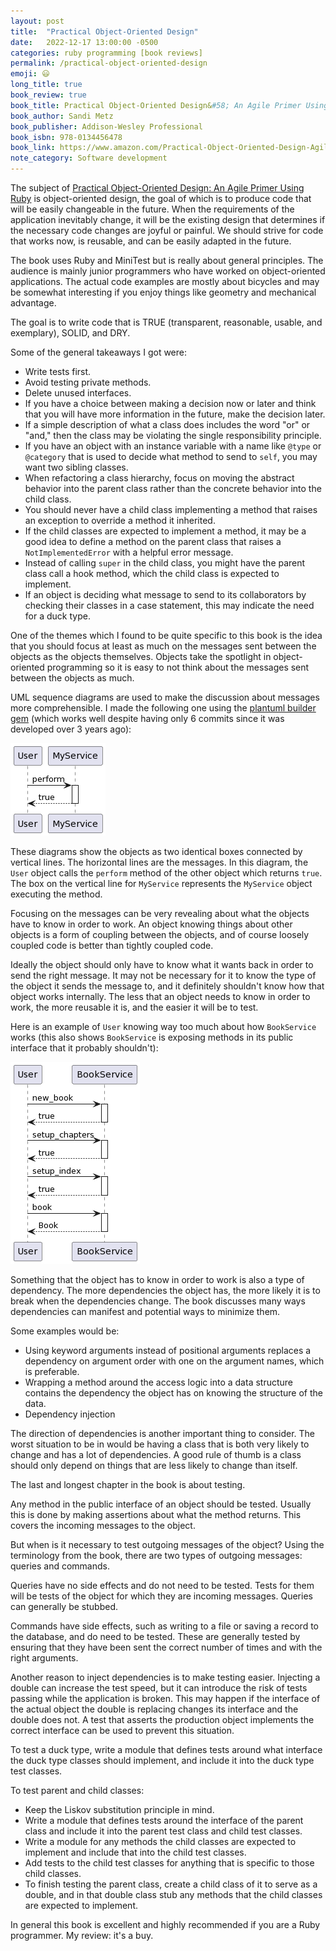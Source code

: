 ```yaml
---
layout: post
title:  "Practical Object-Oriented Design"
date:   2022-12-17 13:00:00 -0500
categories: ruby programming [book reviews]
permalink: /practical-object-oriented-design
emoji: 😃
long_title: true
book_review: true
book_title: Practical Object-Oriented Design&#58; An Agile Primer Using Ruby 2nd Edition
book_author: Sandi Metz
book_publisher: Addison-Wesley Professional
book_isbn: 978-0134456478
book_link: https://www.amazon.com/Practical-Object-Oriented-Design-Agile-Primer/dp/0134456475/ref=asc_df_0134456475/?tag=hyprod-20&linkCode=df0&hvadid=312140868236&hvpos=&hvnetw=g&hvrand=14386545144526420910&hvpone=&hvptwo=&hvqmt=&hvdev=c&hvdvcmdl=&hvlocint=&hvlocphy=9002169&hvtargid=pla-362760961647&psc=1
note_category: Software development
---
```


The subject of [Practical Object-Oriented Design: An Agile Primer Using Ruby]({{page.book_link}}) is object-oriented design, the goal of which is to produce code that will be easily changeable in the future. When the requirements of the application inevitably change, it will be the existing design that determines if the necessary code changes are joyful or painful. We should strive for code that works now, is reusable, and can be easily adapted in the future.

The book uses Ruby and MiniTest but is really about general principles. The audience is mainly junior programmers who have worked on object-oriented applications. The actual code examples are mostly about bicycles and may be somewhat interesting if you enjoy things like geometry and mechanical advantage.

The goal is to write code that is TRUE (transparent, reasonable, usable, and exemplary), SOLID, and DRY.

Some of the general takeaways I got were:
- Write tests first.
- Avoid testing private methods.
- Delete unused interfaces.
- If you have a choice between making a decision now or later and think that you will have more information in the future, make the decision later.
- If a simple description of what a class does includes the word "or" or "and," then the class may be violating the single responsibility principle. 
- If you have an object with an instance variable with a name like `@type` or `@category` that is used to decide what method to send to `self`, you may want two sibling classes.
- When refactoring a class hierarchy, focus on moving the abstract behavior into the parent class rather than the concrete behavior into the child class. 
- You should never have a child class implementing a method that raises an exception to override a method it inherited. 
- If the child classes are expected to implement a method, it may be a good idea to define a method on the parent class that raises a `NotImplementedError` with a helpful error message. 
- Instead of calling `super` in the child class, you might have the parent class call a hook method, which the child class is expected to implement.
- If an object is deciding what message to send to its collaborators by checking their classes in a case statement, this may indicate the need for a duck type.

One of the themes which I found to be quite specific to this book is the idea that you should focus at least as much on the messages sent between the objects as the objects themselves. Objects take the spotlight in object-oriented programming so it is easy to not think about the messages sent between the objects as much.

UML sequence diagrams are used to make the discussion about messages more comprehensible. I made the following one using the [plantuml builder gem](https://github.com/svernidub/plantuml_builder) (which works well despite having only 6 commits since it was developed over 3 years ago):

![An example UML sequence diagram](/assets/uml_images/example.png)

These diagrams show the objects as two identical boxes connected by vertical lines. The horizontal lines are the messages. In this diagram, the `User` object calls the `perform` method of the other object which returns `true`. The box on the vertical line for `MyService` represents the `MyService` object executing the method.

Focusing on the messages can be very revealing about what the objects have to know in order to work. An object knowing things about other objects is a form of coupling between the objects, and of course loosely coupled code is better than tightly coupled code.

Ideally the object should only have to know what it wants back in order to send the right message. It may not be necessary for it to know the type of the object it sends the message to, and it definitely shouldn't know how that object works internally. The less that an object needs to know in order to work, the more reusable it is, and the easier it will be to test.

Here is an example of `User` knowing way too much about how `BookService` works (this also shows `BookService` is exposing methods in its public interface that it probably shouldn't):

![UML sequence diagram showing an object that knows too much about how another object works](/assets/uml_images/knows_how_it_works.png)

Something that the object has to know in order to work is also a type of dependency. The more dependencies the object has, the more likely it is to break when the dependencies change. The book discusses many ways dependencies can manifest and potential ways to minimize them. 

Some examples would be:
- Using keyword arguments instead of positional arguments replaces a dependency on argument order with one on the argument names, which is preferable.
- Wrapping a method around the access logic into a data structure contains the dependency the object has on knowing the structure of the data.
- Dependency injection

The direction of dependencies is another important thing to consider. The worst situation to be in would be having a class that is both very likely to change and has a lot of dependencies. A good rule of thumb is a class should only depend on things that are less likely to change than itself.

The last and longest chapter in the book is about testing.

Any method in the public interface of an object should be tested. Usually this is done by making assertions about what the method returns. This covers the incoming messages to the object. 

But when is it necessary to test outgoing messages of the object? Using the terminology from the book, there are two types of outgoing messages: queries and commands.

Queries have no side effects and do not need to be tested. Tests for them will be tests of the object for which they are incoming messages. Queries can generally be stubbed.

Commands have side effects, such as writing to a file or saving a record to the database, and do need to be tested. These are generally tested by ensuring that they have been sent the correct number of times and with the right arguments.

Another reason to inject dependencies is to make testing easier. Injecting a double can increase the test speed, but it can introduce the risk of tests passing while the application is broken. This may happen if the interface of the actual object the double is replacing changes its interface and the double does not. A test that asserts the production object implements the correct interface can be used to prevent this situation.

To test a duck type, write a module that defines tests around what interface the duck type classes should implement, and include it into the duck type test classes.

To test parent and child classes:
- Keep the Liskov substitution principle in mind.
- Write a module that defines tests around the interface of the parent class and include it into the parent test class and child test classes.
- Write a module for any methods the child classes are expected to implement and include that into the child test classes. 
- Add tests to the child test classes for anything that is specific to those child classes.
- To finish testing the parent class, create a child class of it to serve as a double, and in that double class stub any methods that the child classes are expected to implement.

In general this book is excellent and highly recommended if you are a Ruby programmer. My review: it's a buy.
